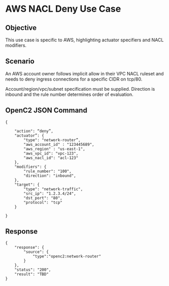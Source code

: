 # AWS NACL Deny Use Case

## Objective
This use case is specific to AWS, highlighting actuator specifiers and NACL modifiers.

## Scenario
An AWS account owner follows implicit allow in their VPC NACL ruleset and needs to deny ingress connections for a specific CIDR on tcp/80.

Account/region/vpc/subnet specification must be supplied. Direction is inbound and the rule number determines order of evaluation.

## OpenC2 JSON Command

```
{

    "action": “deny”,
    "actuator”: {
        "type": "network-router”,
        "aws_account_id" : "123445689",
        "aws_region" : "us-east-1",
        "aws_vpc_id": "vpc-123",
        "aws_nacl_id": "acl-123"
    },
    "modifiers": {
        "rule_number": "100",
        "direction": "inbound",
    },
    "target": {
        "type": "network-traffic",
        "src_ip": "1.2.3.4/24",
        "dst_port": "80",
        "protocol": "tcp"
    }

}
```

## Response

```
{  
    "response": {
        "source": {
            "type":"openc2:network-router"
        }
    },
    "status": "200",
    "result": "TBD"
}
```
